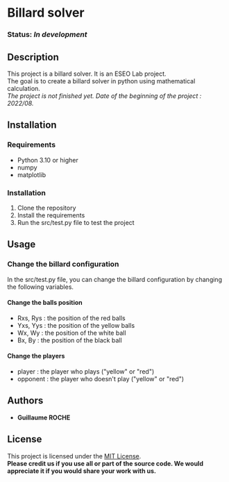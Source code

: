 # Billard solver

### **Status:** _In development_

## Description

This project is a billard solver. It is an ESEO Lab project.   
The goal is to create a billard solver in python using mathematical calculation.   
_The project is not finished yet. Date of the beginning of the project : 2022/08._

## Installation

### Requirements

- Python 3.10 or higher
- numpy
- matplotlib

### Installation

1. Clone the repository
2. Install the requirements
3. Run the src/test.py file to test the project

## Usage

### Change the billard configuration

In the src/test.py file, you can change the billard configuration by changing the following variables.

#### Change the balls position

* Rxs, Rys : the position of the red balls
* Yxs, Yys : the position of the yellow balls
* Wx, Wy : the position of the white ball
* Bx, By : the position of the black ball

#### Change the players

* player : the player who plays ("yellow" or "red")
* opponent : the player who doesn't play ("yellow" or "red")

## Authors

- **Guillaume ROCHE**

## License

This project is licensed under the [MIT License](https://en.wikipedia.org/wiki/MIT_License).   
__Please credit us if you use all or part of the source code. We would appreciate it if you would share your work with us.__